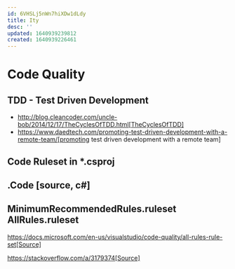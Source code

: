 ```yaml
---
id: 6VHSLj5nWn7hiXDw1dLdy
title: Ity
desc: ''
updated: 1640939239812
created: 1640939226461
---
```


# Code Quality

## TDD - Test Driven Development

* http://blog.cleancoder.com/uncle-bob/2014/12/17/TheCyclesOfTDD.html[TheCyclesOfTDD]
* https://www.daedtech.com/promoting-test-driven-development-with-a-remote-team/[promoting test driven development with a remote team]


## Code Ruleset in *.csproj

.Code
[source, c#]
----
<CodeAnalysisRuleSet>MinimumRecommendedRules.ruleset</CodeAnalysisRuleSet>
<CodeAnalysisRuleSet>AllRules.ruleset</CodeAnalysisRuleSet>
----
https://docs.microsoft.com/en-us/visualstudio/code-quality/all-rules-rule-set[Source]

https://stackoverflow.com/a/3179374[Source]
